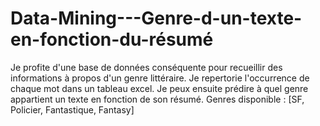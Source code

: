 # Data-Mining---Genre-d-un-texte-en-fonction-du-résumé

Je profite d'une base de données conséquente pour recueillir des informations à propos d'un genre littéraire.
Je repertorie l'occurrence de chaque mot dans un tableau excel.
Je peux ensuite prédire à quel genre appartient un texte en fonction de son résumé.
Genres disponible : [SF, Policier, Fantastique, Fantasy]
